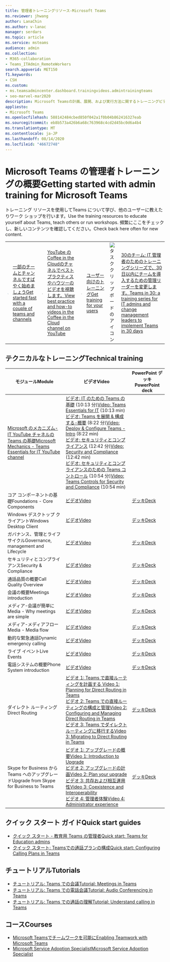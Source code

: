 ```yaml
---
title: 管理者トレーニングリソース-Microsoft Teams
ms.reviewer: jhwang
author: LanaChin
ms.author: v-lanac
manager: serdars
ms.topic: article
ms.service: msteams
audience: admin
ms.collection:
- M365-collaboration
- Teams_ITAdmin_RemoteWorkers
search.appverid: MET150
f1.keywords:
- CSH
ms.custom:
- ms.teamsadmincenter.dashboard.trainingvideos.admintrainingteams
- seo-marvel-mar2020
description: Microsoft Teamsの計画、展開、および実行方法に関するトレーニングビデオ、PowerPointデッキ、チュートリアル、およびその他の管理者向けリソース。
appliesto:
- Microsoft Teams
ms.openlocfilehash: 588142484cbed850f042a1f0b04b862416327eab
ms.sourcegitcommit: eb8b573a426b6a68c763968c4cd2d45bc0d6a4b4
ms.translationtype: MT
ms.contentlocale: ja-JP
ms.lasthandoff: 08/14/2020
ms.locfileid: "46672748"
---
```

# <a name="getting-started-with-admin-training-for-microsoft-teams"></a><span data-ttu-id="bf95d-103">Microsoft Teams の管理者トレーニングの概要</span><span class="sxs-lookup"><span data-stu-id="bf95d-103">Getting started with admin training for Microsoft Teams</span></span>

<span data-ttu-id="bf95d-104">トレーニング リソースを使用してTeams について学び、他のユーザーに教えたりワーク ショップを行います。</span><span class="sxs-lookup"><span data-stu-id="bf95d-104">Use the training resources to educate yourself about Teams, teach others or run workshops.</span></span> <span data-ttu-id="bf95d-105">頻繁にここをチェックし、新しいコンテンツを確認してください。</span><span class="sxs-lookup"><span data-stu-id="bf95d-105">Check back here often for new content.</span></span> 

|               |               |               |               |               |               |               |               |
| ------------- | ------------- | ------------- | ------------- | ------------- | ------------- | ------------- | ------------- |
| ![手のアイコンと上向き矢印](media/get-started-blue-small.svg)  | [<span data-ttu-id="bf95d-107">一部のチームとチャンネルですばやく始めましょう</span><span class="sxs-lookup"><span data-stu-id="bf95d-107">Get started fast with a couple of teams and channels</span></span>](/MicrosoftTeams/get-started-with-teams-quick-start) | ![チェックマークを示すアイコン](media/success-small.svg)  | [<span data-ttu-id="bf95d-109">YouTube のCoffee in the Cloudのチャネルでベスト プラクティスやハウツーのビデオを視聴します。</span><span class="sxs-lookup"><span data-stu-id="bf95d-109">View best practice and how-to videos in the Coffee in the Cloud channel on YouTube</span></span>](https://www.youtube.com/channel/UCs2IXBqperxWVe2ozrr3Gdg/videos) | ![2人のユーザーを示すアイコン](media/users-people-small.svg)  | [<span data-ttu-id="bf95d-111">ユーザー向けのトレーニング</span><span class="sxs-lookup"><span data-stu-id="bf95d-111">Get training for your users</span></span>](https://support.office.com/article/microsoft-teams-video-training-4f108e54-240b-4351-8084-b1089f0d21d7) | ![タスククリップボードのアイコン](https://docs.microsoft.com/office/media/icons/task-checklist-planning-teams.png) | [<span data-ttu-id="bf95d-113">30のチーム: IT 管理者のためのトレーニングシリーズで、30日以内にチームを導入するための管理リーダーを変更します。</span><span class="sxs-lookup"><span data-stu-id="bf95d-113">Teams in 30: a training series for IT admins and change management leaders to implement Teams in 30 days</span></span>](https://docs.microsoft.com/microsoftteams/teams-in-30-workshops) |

<h2><span data-ttu-id="bf95d-114">テクニカルなトレーニング</span><span class="sxs-lookup"><span data-stu-id="bf95d-114">Technical training</span></span></h2>

| <span data-ttu-id="bf95d-115">モジュール</span><span class="sxs-lookup"><span data-stu-id="bf95d-115">Module</span></span> | <span data-ttu-id="bf95d-116">ビデオ</span><span class="sxs-lookup"><span data-stu-id="bf95d-116">Video</span></span> | <span data-ttu-id="bf95d-117">PowerPoint デッキ</span><span class="sxs-lookup"><span data-stu-id="bf95d-117">PowerPoint deck</span></span>  |
| ------------ | -------------------- | -------------------- |
| [<span data-ttu-id="bf95d-118">Microsoft のメカニズム-IT YouTube チャネルの Teams の基礎</span><span class="sxs-lookup"><span data-stu-id="bf95d-118">Microsoft Mechanics - Teams Essentials for IT YouTube channel</span></span>](https://aka.ms/MicrosoftTeamsforIT) | <span data-ttu-id="bf95d-119">[ビデオ: IT のための Teams の基礎](https://www.youtube.com/watch?v=MfDB7VenWuA&list=PLXtHYVsvn_b_JeDjgD5XdkyHTDXdYgPGn) (10:13 分)</span><span class="sxs-lookup"><span data-stu-id="bf95d-119">[Video: Teams Essentials for IT](https://www.youtube.com/watch?v=MfDB7VenWuA&list=PLXtHYVsvn_b_JeDjgD5XdkyHTDXdYgPGn) (10:13 min)</span></span><br><span data-ttu-id="bf95d-120">[ビデオ: Teams を展開 & 構成する-概要](https://www.youtube.com/watch?v=o2mlsUubIO4&list=PLXtHYVsvn_b_JeDjgD5XdkyHTDXdYgPGn&index=2) (8:22 分)</span><span class="sxs-lookup"><span data-stu-id="bf95d-120">[Video: Deploy & Configure Teams - Intro](https://www.youtube.com/watch?v=o2mlsUubIO4&list=PLXtHYVsvn_b_JeDjgD5XdkyHTDXdYgPGn&index=2) (8:22 min)</span></span>  <br><span data-ttu-id="bf95d-121">[ビデオ: セキュリティとコンプライアンス](https://youtu.be/91lHNKVVvQ4) (12:42 分)</span><span class="sxs-lookup"><span data-stu-id="bf95d-121">[Video: Security and Compliance](https://youtu.be/91lHNKVVvQ4) (12:42 min)</span></span><br><span data-ttu-id="bf95d-122">[ビデオ: セキュリティとコンプライアンスのための Teams コントロール](https://www.youtube.com/watch?v=Km4T4hMM__k) (10:54 分)</span><span class="sxs-lookup"><span data-stu-id="bf95d-122">[Video: Teams Controls for Security and Compliance](https://www.youtube.com/watch?v=Km4T4hMM__k) (10:54 min)</span></span>||
| <span data-ttu-id="bf95d-123">コア コンポーネントの基礎</span><span class="sxs-lookup"><span data-stu-id="bf95d-123">Foundations - Core Components</span></span> | [<span data-ttu-id="bf95d-124">ビデオ</span><span class="sxs-lookup"><span data-stu-id="bf95d-124">Video</span></span>](https://aka.ms/teams-foundations) | [<span data-ttu-id="bf95d-125">デッキ</span><span class="sxs-lookup"><span data-stu-id="bf95d-125">Deck</span></span>](https://aka.ms/teams-foundations-deck) |
| <span data-ttu-id="bf95d-126">Windows デスクトップ クライアント</span><span class="sxs-lookup"><span data-stu-id="bf95d-126">Windows Desktop Client</span></span> | [<span data-ttu-id="bf95d-127">ビデオ</span><span class="sxs-lookup"><span data-stu-id="bf95d-127">Video</span></span>](https://aka.ms/teams-clients) | [<span data-ttu-id="bf95d-128">デッキ</span><span class="sxs-lookup"><span data-stu-id="bf95d-128">Deck</span></span>](https://aka.ms/teams-clients-deck) |
| <span data-ttu-id="bf95d-129">ガバナンス、管理とライフサイクル</span><span class="sxs-lookup"><span data-stu-id="bf95d-129">Governance, management and Lifecycle</span></span> | [<span data-ttu-id="bf95d-130">ビデオ</span><span class="sxs-lookup"><span data-stu-id="bf95d-130">Video</span></span>](https://aka.ms/teams-governance) | [<span data-ttu-id="bf95d-131">デッキ</span><span class="sxs-lookup"><span data-stu-id="bf95d-131">Deck</span></span>](https://aka.ms/teams-governance-deck) |
| <span data-ttu-id="bf95d-132">セキュリティとコンプライアンス</span><span class="sxs-lookup"><span data-stu-id="bf95d-132">Security & Compliance</span></span> | [<span data-ttu-id="bf95d-133">ビデオ</span><span class="sxs-lookup"><span data-stu-id="bf95d-133">Video</span></span>](https://aka.ms/teams-security-compliance) | [<span data-ttu-id="bf95d-134">デッキ</span><span class="sxs-lookup"><span data-stu-id="bf95d-134">Deck</span></span>](https://aka.ms/teams-security-compliance-deck) |
| <span data-ttu-id="bf95d-135">通話品質の概要</span><span class="sxs-lookup"><span data-stu-id="bf95d-135">Call Quality Overview</span></span> | [<span data-ttu-id="bf95d-136">ビデオ</span><span class="sxs-lookup"><span data-stu-id="bf95d-136">Video</span></span>](https://aka.ms/teams-quality) | [<span data-ttu-id="bf95d-137">デッキ</span><span class="sxs-lookup"><span data-stu-id="bf95d-137">Deck</span></span>](https://aka.ms/teams-quality-deck) |
| <span data-ttu-id="bf95d-138">会議の概要</span><span class="sxs-lookup"><span data-stu-id="bf95d-138">Meetings introduction</span></span> | [<span data-ttu-id="bf95d-139">ビデオ</span><span class="sxs-lookup"><span data-stu-id="bf95d-139">Video</span></span>](https://aka.ms/teams-meetings-intro) | [<span data-ttu-id="bf95d-140">デッキ</span><span class="sxs-lookup"><span data-stu-id="bf95d-140">Deck</span></span>](https://aka.ms/teams-meetings-intro-deck) |
| <span data-ttu-id="bf95d-141">メディア-会議が簡単に</span><span class="sxs-lookup"><span data-stu-id="bf95d-141">Media - Why meetings are simple</span></span>|[<span data-ttu-id="bf95d-142">ビデオ</span><span class="sxs-lookup"><span data-stu-id="bf95d-142">Video</span></span>](https://aka.ms/media-in-teams)  | [<span data-ttu-id="bf95d-143">デッキ</span><span class="sxs-lookup"><span data-stu-id="bf95d-143">Deck</span></span>](https://aka.ms/media-in-teams-deck)|
| <span data-ttu-id="bf95d-144">メディア-メディアフロー</span><span class="sxs-lookup"><span data-stu-id="bf95d-144">Media - Media flow</span></span> | [<span data-ttu-id="bf95d-145">ビデオ</span><span class="sxs-lookup"><span data-stu-id="bf95d-145">Video</span></span>](https://aka.ms/teams-media-flows) | [<span data-ttu-id="bf95d-146">デッキ</span><span class="sxs-lookup"><span data-stu-id="bf95d-146">Deck</span></span>](https://aka.ms/teams-media-flows-deck)  |
| <span data-ttu-id="bf95d-147">動的な緊急通話</span><span class="sxs-lookup"><span data-stu-id="bf95d-147">Dynamic emergency calling</span></span> | [<span data-ttu-id="bf95d-148">ビデオ</span><span class="sxs-lookup"><span data-stu-id="bf95d-148">Video</span></span>](https://aka.ms/teams-dec) |  [<span data-ttu-id="bf95d-149">デッキ</span><span class="sxs-lookup"><span data-stu-id="bf95d-149">Deck</span></span>](https://aka.ms/teams-dec-deck) |
| <span data-ttu-id="bf95d-150">ライブ イベント</span><span class="sxs-lookup"><span data-stu-id="bf95d-150">Live Events</span></span> | [<span data-ttu-id="bf95d-151">ビデオ</span><span class="sxs-lookup"><span data-stu-id="bf95d-151">Video</span></span>](https://aka.ms/teams-live-events-session) | [<span data-ttu-id="bf95d-152">デッキ</span><span class="sxs-lookup"><span data-stu-id="bf95d-152">Deck</span></span>](https://aka.ms/teams-live-events-deck) |
| <span data-ttu-id="bf95d-153">電話システムの概要</span><span class="sxs-lookup"><span data-stu-id="bf95d-153">Phone System introduction</span></span> | [<span data-ttu-id="bf95d-154">ビデオ</span><span class="sxs-lookup"><span data-stu-id="bf95d-154">Video</span></span>](https://aka.ms/teams-phone-system) | [<span data-ttu-id="bf95d-155">デッキ</span><span class="sxs-lookup"><span data-stu-id="bf95d-155">Deck</span></span>](https://aka.ms/teams-phone-system-deck) |
| <span data-ttu-id="bf95d-156">ダイレクト ルーティング</span><span class="sxs-lookup"><span data-stu-id="bf95d-156">Direct Routing</span></span> | [<span data-ttu-id="bf95d-157">ビデオ 1: Teams で直接ルーティングを計画する </span><span class="sxs-lookup"><span data-stu-id="bf95d-157">Video 1: Planning for Direct Routing in Teams </span></span>](https://aka.ms/teams-dr-plan)<br>[<span data-ttu-id="bf95d-158">ビデオ 2: Teams での直接ルーティングの構成と管理</span><span class="sxs-lookup"><span data-stu-id="bf95d-158">Video 2: Configuring and Managing Direct Routing in Teams</span></span>](https://aka.ms/teams-dr-config)<br>[<span data-ttu-id="bf95d-159">ビデオ 3: Teams でダイレクトルーティングに移行する</span><span class="sxs-lookup"><span data-stu-id="bf95d-159">Video 3: Migrating to Direct Routing in Teams</span></span>](https://aka.ms/teams-dr-migrate)  | [<span data-ttu-id="bf95d-160">デッキ</span><span class="sxs-lookup"><span data-stu-id="bf95d-160">Deck</span></span>](https://aka.ms/teams-direct-routing-deck) |
| <span data-ttu-id="bf95d-161">Skype for Business から Teams へのアップグレード</span><span class="sxs-lookup"><span data-stu-id="bf95d-161">Upgrade from Skype for Business to Teams</span></span> | [<span data-ttu-id="bf95d-162">ビデオ 1: アップグレードの概要</span><span class="sxs-lookup"><span data-stu-id="bf95d-162">Video 1: Introduction to Upgrade</span></span>](https://aka.ms/teams-upgrade-intro)</br>[<span data-ttu-id="bf95d-163">ビデオ 2: アップグレードの計画</span><span class="sxs-lookup"><span data-stu-id="bf95d-163">Video 2: Plan your upgrade</span></span>](https://aka.ms/teams-upgrade-plan)</br>[<span data-ttu-id="bf95d-164">ビデオ 3: 共存および相互運用性</span><span class="sxs-lookup"><span data-stu-id="bf95d-164">Video 3: Coexistence and Interoperability</span></span>](https://aka.ms/teams-upgrade-coexistence-interop)</br>[<span data-ttu-id="bf95d-165">ビデオ 4: 管理者体験</span><span class="sxs-lookup"><span data-stu-id="bf95d-165">Video 4: Administrator experience</span></span>](https://aka.ms/teams-upgrade-admin) | [<span data-ttu-id="bf95d-166">デッキ</span><span class="sxs-lookup"><span data-stu-id="bf95d-166">Deck</span></span>](https://aka.ms/teams-upgrade-deck)|

<h2><span data-ttu-id="bf95d-167">クイック スタート ガイド</span><span class="sxs-lookup"><span data-stu-id="bf95d-167">Quick start guides</span></span></h2>

- [<span data-ttu-id="bf95d-168">クイック スタート - 教育用 Teams の管理者</span><span class="sxs-lookup"><span data-stu-id="bf95d-168">Quick start: Teams for Education admins</span></span>](teams-quick-start-edu.yml)
- [<span data-ttu-id="bf95d-169">クイック スタート: Teamsでの通話プランの構成</span><span class="sxs-lookup"><span data-stu-id="bf95d-169">Quick start: Configuring Calling Plans in Teams</span></span>](configuring-teams-calling-quickstartguide.md)

<h2><span data-ttu-id="bf95d-170">チュートリアル</span><span class="sxs-lookup"><span data-stu-id="bf95d-170">Tutorials</span></span></h2>

- [<span data-ttu-id="bf95d-171">チュートリアル: Teams での会議</span><span class="sxs-lookup"><span data-stu-id="bf95d-171">Tutorial: Meetings in Teams</span></span>](tutorial-meetings-in-teams.yml)
- [<span data-ttu-id="bf95d-172">チュートリアル: Teams での電話会議</span><span class="sxs-lookup"><span data-stu-id="bf95d-172">Tutorial: Audio Conferencing in Teams</span></span>](tutorial-audio-conferencing.yml)
- [<span data-ttu-id="bf95d-173">チュートリアル: Teams での通話の理解</span><span class="sxs-lookup"><span data-stu-id="bf95d-173">Tutorial: Understand calling in Teams</span></span>](tutorial-calling-in-teams.yml)

<h2><span data-ttu-id="bf95d-174">コース</span><span class="sxs-lookup"><span data-stu-id="bf95d-174">Courses</span></span></h2>

- [<span data-ttu-id="bf95d-175">Microsoft Teamsでチームワークを可能に</span><span class="sxs-lookup"><span data-stu-id="bf95d-175">Enabling Teamwork with Microsoft Teams</span></span>](https://aka.ms/edx-cld267x-about)
- [<span data-ttu-id="bf95d-176">Microsoft Service Adoption Specialist</span><span class="sxs-lookup"><span data-stu-id="bf95d-176">Microsoft Service Adoption Specialist</span></span>](https://aka.ms/AdoptionCert)
